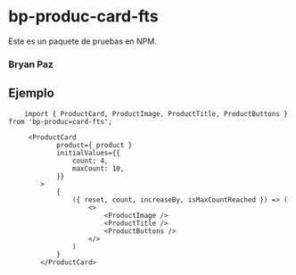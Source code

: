 # bp-produc-card-fts

Este es un paquete de pruebas en NPM.


### Bryan Paz


## Ejemplo

```
    import { ProductCard, ProductImage, ProductTitle, ProductButtons } from 'bp-produc=card-fts';

```

```
     <ProductCard 
            product={ product } 
            initialValues={{
                count: 4,
                maxCount: 10,
            }}
        >
            {
                ({ reset, count, increaseBy, isMaxCountReached }) => (
                    <>
                        <ProductImage />
                        <ProductTitle />
                        <ProductButtons />
                    </>
                )
            }
        </ProductCard>

```